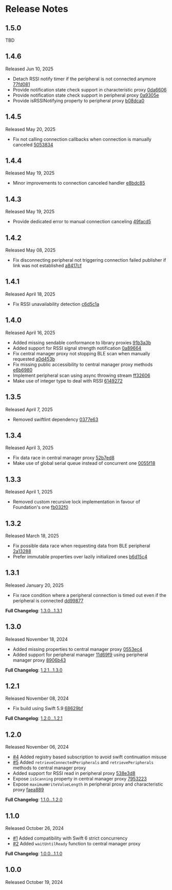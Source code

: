 Release Notes
=============

## 1.5.0

TBD

## 1.4.6

Released Jun 10, 2025

- Detach RSSI notify timer if the peripheral is not connected anymore [77fd081](https://github.com/danielepantaleone/BlueConnect/commit/77fd08198f2d07b5a56bd9301e4159757343debb)
- Provide notification state check support in characteristic proxy [0da6606](https://github.com/danielepantaleone/BlueConnect/commit/0da6606502f44257f175f221d2eb3c3bb21bfb69)
- Provide notification state check support in peripheral proxy [0a9305e](https://github.com/danielepantaleone/BlueConnect/commit/0a9305e02782d7e5a2cb5e490b4f33a232c45518)
- Provide isRSSINotifying property to peripheral proxy [b08dca0](https://github.com/danielepantaleone/BlueConnect/commit/b08dca04ebb20c98a909901aba4b2db03b382329)

## 1.4.5

Released May 20, 2025

- Fix not calling connection callbacks when connection is manually canceled [5053834](https://github.com/danielepantaleone/BlueConnect/commit/5053834901dbcf43cc266387b417a5e9aaed1640)

## 1.4.4

Released May 19, 2025

- Minor improvements to connection canceled handler [e8bdc85](https://github.com/danielepantaleone/BlueConnect/commit/e8bdc85c21b5b8d2f987b50af5f415c27a200d4c)

## 1.4.3

Released May 19, 2025

- Provide dedicated error to manual connection canceling [49facd5](https://github.com/danielepantaleone/BlueConnect/commit/49facd5421910e06f8dd4c092edff6f978988fe3)

## 1.4.2

Released May 08, 2025

- Fix disconnecting peripheral not triggering connection failed publisher if link was not established [a8417cf](https://github.com/danielepantaleone/BlueConnect/commit/a8417cf94edfcca5669bb83edaf670270a1663d7)

## 1.4.1

Released April 18, 2025

- Fix RSSI unavailability detection [c6d5c1a](https://github.com/danielepantaleone/BlueConnect/commit/c6d5c1a490dcaf0bc3206f839983d904bbfb680d)

## 1.4.0

Released April 16, 2025

- Added missing sendable conformance to library proxies [91b3a3b](https://github.com/danielepantaleone/BlueConnect/commit/91b3a3b7df55469ff2b3c99e36f22446aa6cdd20)
- Added support for RSSI signal strength notification [0a89664](https://github.com/danielepantaleone/BlueConnect/commit/0a89664d3678123c6ecab5229e4822526fe6fa22)
- Fix central manager proxy not stopping BLE scan when manually requested [a0d453b](https://github.com/danielepantaleone/BlueConnect/commit/a0d453bdee2582a98d795c16e31019d5614fa5ac)
- Fix missing public accessibility to central manager proxy methods [e6b6980](https://github.com/danielepantaleone/BlueConnect/commit/e6b698072e51c7cc052819ba1c41db368a8ff22a)
- Implement peripheral scan using async throwing stream [ff32606](https://github.com/danielepantaleone/BlueConnect/commit/ff326066e50b1038061cb5e34a51eaee5cc214e6)
- Make use of integer type to deal with RSSI [6149272](https://github.com/danielepantaleone/BlueConnect/commit/6149272080b53ef5e2ea57aaa3b288b676511ebb)

## 1.3.5

Released April 7, 2025

- Removed swiftlint dependency [0377e63](https://github.com/danielepantaleone/BlueConnect/commit/0377e63009031384cc016398316d4aa4eb9d0238)

## 1.3.4

Released April 3, 2025

- Fix data race in central manager proxy [52b7ed8](https://github.com/danielepantaleone/BlueConnect/commit/52b7ed8242f9a4dfe1cb1027df1995688fd3003e)
- Make use of global serial queue instead of concurrent one [0055f18](https://github.com/danielepantaleone/BlueConnect/commit/0055f186a57a2b477306d5639e75eadc82368ba7)

## 1.3.3

Released April 1, 2025

- Removed custom recursive lock implementation in favour of Foundation's one [fb032f0](https://github.com/danielepantaleone/BlueConnect/commit/fb032f064187156e35264dd2ce27f8e49b38067a)

## 1.3.2

Released March 18, 2025

- Fix possible data race when requesting data from BLE peripheral [2a13288](https://github.com/danielepantaleone/BlueConnect/commit/2a132882be926171ca553e39153d00573ff58b3b)
- Prefer immutable properties over lazily initialized ones [b6d15c4](https://github.com/danielepantaleone/BlueConnect/commit/b6d15c4b41fec68f3f59e274811ee8a934a241f4)

## 1.3.1

Released January 20, 2025

- Fix race condition where a peripheral connection is timed out even if the peripheral is connected [dd99877](https://github.com/danielepantaleone/BlueConnect/commit/dd998773ac35d2716aafd7c0dac81feb272097b3)

**Full Changelog**: [1.3.0...1.3.1](https://github.com/danielepantaleone/BlueConnect/compare/1.3.0...1.3.1)

## 1.3.0

Released November 18, 2024

- Added missing properties to central manager proxy [0553ec4](https://github.com/danielepantaleone/BlueConnect/commit/0553ec455ab714567e690091ee3563e9a9fa3472)
- Added support for peripheral manager [11d69f9](https://github.com/danielepantaleone/BlueConnect/commit/11d69f9fa24c13918ac078bd55f472a09e8b6434) using peripheral manager proxy [8906b43](https://github.com/danielepantaleone/BlueConnect/commit/8906b4363af58c8d064b9f771610591c08b5ef71)

**Full Changelog**: [1.2.1...1.3.0](https://github.com/danielepantaleone/BlueConnect/compare/1.2.1...1.3.0)

## 1.2.1

Released November 08, 2024

- Fix build using Swift 5.9 [68629bf](https://github.com/danielepantaleone/BlueConnect/commit/68629bf9b1163d5d858d6e764fe8d613ab7abd80)

**Full Changelog**: [1.2.0...1.2.1](https://github.com/danielepantaleone/BlueConnect/compare/1.2.0...1.2.1)

## 1.2.0

Released November 06, 2024

- [#4](https://github.com/danielepantaleone/BlueConnect/pull/4) Added registry based subscription to avoid swift continuation misuse
- [#5](https://github.com/danielepantaleone/BlueConnect/pull/5) Added `retrieveConnectedPeripherals` and `retrievePeripherals` methods to central manager proxy
- Added support for RSSI read in peripheral proxy [538e3d8](https://github.com/danielepantaleone/BlueConnect/commit/538e3d81a835678c9b2a8aedb4e46e1c8f4599eb)
- Expose `isScanning` property in central manager proxy [7953223](https://github.com/danielepantaleone/BlueConnect/commit/795322376aea9159e0e29c234d04b57ae11f7133)
- Expose `maximumWriteValueLength` in peripheral proxy and characteristic proxy [faea889](https://github.com/danielepantaleone/BlueConnect/commit/faea889c64c90eda3077e8ffbdc61cb2dca39830)

**Full Changelog**: [1.1.0...1.2.0](https://github.com/danielepantaleone/BlueConnect/compare/1.1.0...1.2.0)

## 1.1.0

Released October 26, 2024

- [#1](https://github.com/danielepantaleone/BlueConnect/pull/1) Added compatibility with Swift 6 strict concurrency
- [#2](https://github.com/danielepantaleone/BlueConnect/pull/2) Added `waitUntilReady` function to central manager proxy

**Full Changelog**: [1.0.0...1.1.0](https://github.com/danielepantaleone/BlueConnect/compare/1.0.0...1.1.0)

## 1.0.0

Released October 19, 2024
